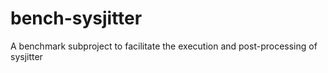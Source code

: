 # bench-sysjitter
A benchmark subproject to facilitate the execution and post-processing of sysjitter
